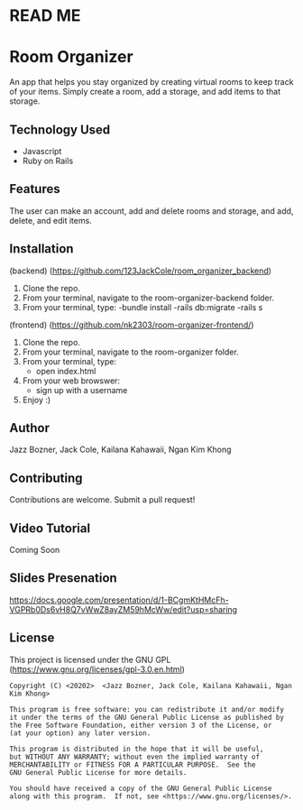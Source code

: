 # READ ME


# Room Organizer
An app that helps you stay organized by creating virtual rooms to keep track of your items. Simply create a room, add a storage, and add items to that storage.

## Technology Used 

- Javascript
- Ruby on Rails

## Features

The user can make an account, add and delete rooms and storage, and add, delete, and edit items.

## Installation 
(backend) (https://github.com/123JackCole/room_organizer_backend)
1) Clone the repo. 
2) From your terminal, navigate to the room-organizer-backend folder.  
3) From your terminal, type: 
  -bundle install 
  -rails db:migrate
  -rails s
  
(frontend) (https://github.com/nk2303/room-organizer-frontend/)
1) Clone the repo. 
2) From your terminal, navigate to the room-organizer folder.  
3) From your terminal, type:
    - open index.html
4) From your web browswer:
    - sign up with a username
5) Enjoy :)

## Author
Jazz Bozner, Jack Cole, Kailana Kahawaii, Ngan Kim Khong


## Contributing 
Contributions are welcome. Submit a pull request!


## Video Tutorial 
Coming Soon 

## Slides Presenation 
https://docs.google.com/presentation/d/1-BCgmKtHMcFh-VGPRb0Ds6vH8Q7vWwZ8ayZM59hMcWw/edit?usp=sharing

## License 
This project is licensed under the GNU GPL (https://www.gnu.org/licenses/gpl-3.0.en.html)

    Copyright (C) <20202>  <Jazz Bozner, Jack Cole, Kailana Kahawaii, Ngan Kim Khong>

    This program is free software: you can redistribute it and/or modify
    it under the terms of the GNU General Public License as published by
    the Free Software Foundation, either version 3 of the License, or
    (at your option) any later version.

    This program is distributed in the hope that it will be useful,
    but WITHOUT ANY WARRANTY; without even the implied warranty of
    MERCHANTABILITY or FITNESS FOR A PARTICULAR PURPOSE.  See the
    GNU General Public License for more details.

    You should have received a copy of the GNU General Public License
    along with this program.  If not, see <https://www.gnu.org/licenses/>.


